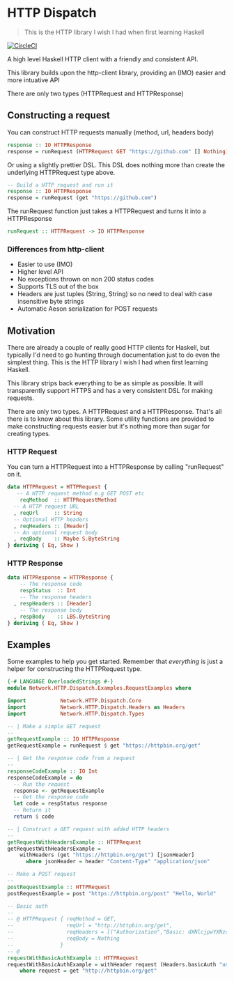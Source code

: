 # HTTP Dispatch

> This is the HTTP library I wish I had when first learning Haskell

[![CircleCI](https://circleci.com/gh/owainlewis/http-dispatch.svg?style=svg)](https://circleci.com/gh/owainlewis/http-dispatch)

A high level Haskell HTTP client with a friendly and consistent API.

This library builds upon the http-client library, providing an (IMO) easier and more intuative API

There are only two types (HTTPRequest and HTTPResponse)

## Constructing a request

You can construct HTTP requests manually (method, url, headers body)

```haskell
response :: IO HTTPResponse
response = runRequest (HTTPRequest GET "https://github.com" [] Nothing)
```

Or using a slightly prettier DSL. This DSL does nothing more than create the underlying HTTPRequest type above.

```haskell
-- Build a HTTP request and run it
response :: IO HTTPResponse
response = runRequest (get "https://github.com")
```

The runRequest function just takes a HTTPRequest and turns it into a HTTPResponse

```haskell
runRequest :: HTTPRequest -> IO HTTPResponse
```

### Differences from http-client

* Easier to use (IMO)
* Higher level API
* No exceptions thrown on non 200 status codes
* Supports TLS out of the box
* Headers are just tuples (String, String) so no need to deal with case insensitive byte strings
* Automatic Aeson serialization for POST requests

## Motivation

There are already a couple of really good HTTP clients for Haskell, but typically I'd need to go hunting through documentation just to do even the simplest thing.
This is the HTTP library I wish I had when first learning Haskell.

This library strips back everything to be as simple as possible.
It will transparently support HTTPS and has a very consistent DSL for making requests.

There are only two types. A HTTPRequest and a HTTPResponse.
That's all there is to know about this library.
Some utility functions are provided to make constructing requests easier but it's nothing more than sugar for creating types.

### HTTP Request

You can turn a HTTPRequest into a HTTPResponse by calling "runRequest" on it.

```haskell
data HTTPRequest = HTTPRequest {
   -- A HTTP request method e.g GET POST etc
    reqMethod  :: HTTPRequestMethod
  -- A HTTP request URL
  , reqUrl     :: String
  -- Optional HTTP headers
  , reqHeaders :: [Header]
  -- An optional request body
  , reqBody    :: Maybe S.ByteString
} deriving ( Eq, Show )
```

### HTTP Response

```haskell
data HTTPResponse = HTTPResponse {
    -- The response code
    respStatus  :: Int
    -- The response headers
  , respHeaders :: [Header]
    -- The response body
  , respBody    :: LBS.ByteString
} deriving ( Eq, Show )

```

## Examples

Some examples to help you get started. Remember that *everything* is just a helper for constructing the HTTPRequest type.

```haskell
{-# LANGUAGE OverloadedStrings #-}
module Network.HTTP.Dispatch.Examples.RequestExamples where

import           Network.HTTP.Dispatch.Core
import           Network.HTTP.Dispatch.Headers as Headers
import           Network.HTTP.Dispatch.Types

-- | Make a simple GET request
--
getRequestExample :: IO HTTPResponse
getRequestExample = runRequest $ get "https://httpbin.org/get"

-- | Get the response code from a request
--
responseCodeExample :: IO Int
responseCodeExample = do
  -- Run the request
  response <- getRequestExample
  -- Get the response code
  let code = respStatus response
  -- Return it
  return $ code

-- | Construct a GET request with added HTTP headers
--
getRequestWithHeadersExample :: HTTPRequest
getRequestWithHeadersExample =
    withHeaders (get "https://httpbin.org/get") [jsonHeader]
      where jsonHeader = header "Content-Type" "application/json"

-- Make a POST request
--
postRequestExample :: HTTPRequest
postRequestExample = post "https://httpbin.org/post" "Hello, World"

-- Basic auth
--
-- @ HTTPRequest { reqMethod = GET,
--                 reqUrl = "http://httpbin.org/get",
--                 reqHeaders = [("Authorization","Basic: dXNlcjpwYXNzd29yZA==")],
--                 reqBody = Nothing
--               }
-- @
requestWithBasicAuthExample :: HTTPRequest
requestWithBasicAuthExample = withHeader request (Headers.basicAuth "user" "password")
    where request = get "http://httpbin.org/get"

```
